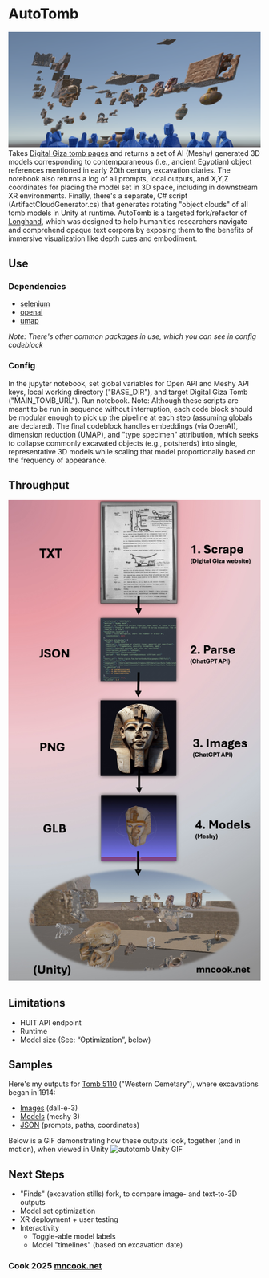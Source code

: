 # AutoTomb
![autotomb Unity screencap](https://github.com/Cook4986/AutoTomb/blob/main/autotombScreencap.png)
Takes [Digital Giza tomb pages](http://giza.fas.harvard.edu/sites/532/full/) and returns a set of AI (Meshy) generated 3D models corresponding to contemporaneous (i.e., ancient Egyptian) object references mentioned in early 20th century excavation diaries. The notebook also returns a log of all prompts, local outputs, and X,Y,Z coordinates for placing the model set in 3D space, including in downstream XR environments. Finally, there's a separate, C# script (ArtifactCloudGenerator.cs) that generates rotating "object clouds" of all tomb models in Unity at runtime. AutoTomb is a targeted fork/refactor of [Longhand](https://github.com/Cook4986/Longhand), which was designed to help humanities researchers navigate and comprehend opaque text corpora by exposing them to the benefits of immersive visualization like depth cues and embodiment. 
## Use
### Dependencies
  - [selenium](https://www.selenium.dev/documentation/webdriver/getting_started/)
  - [openai](https://platform.openai.com/docs/api-reference/introduction)
  - [umap](https://umap-learn.readthedocs.io/en/latest/)

_Note: There's other common packages in use, which you can see in config codeblock_
### Config
In the jupyter notebook, set global variables for Open API and Meshy API keys, local working directory ("BASE_DIR"), and target Digital Giza Tomb ("MAIN_TOMB_URL"). Run notebook. Note: Although these scripts are meant to be run in sequence without interruption,  each code block should be modular enough to pick up the pipeline at each step (assuming globals are declared). The final codeblock handles embeddings (via OpenAI), dimension reduction (UMAP), and "type specimen" attribution, which seeks to collapse commonly excavated objects (e.g., potsherds) into single, representative 3D models while scaling that model proportionally based on the frequency of appearance. 

## Throughput
![autotomb throughput diagram](https://github.com/Cook4986/AutoTomb/blob/main/autotombPipeline.jpg)
## Limitations
  - HUIT API endpoint
  - Runtime
  - Model size (See: “Optimization”, below)
## Samples
Here's my outputs for [Tomb 5110]() ("Western Cemetary"), where excavations began in 1914:

- [Images](https://www.dropbox.com/scl/fo/ed31e0rmdho2n9uamgyi4/AHapCvnLZS9DbbDgF48Q3Yw?rlkey=fsubyf67z0z4uvhq5vg3bwab7&dl=0) (dall-e-3)
- [Models](https://www.dropbox.com/scl/fo/knlh2zzy6ycreje9vcmod/ALbuRnSmyhCfV8LEasw4vmI?rlkey=tzdlxf0w91j7pjsjchtift6r1&dl=0) (meshy 3)
- [JSON](https://www.dropbox.com/scl/fi/91s82i63wm3ab6x9254n9/artifacts.json?rlkey=gdsp0jh62mc7vs403i464j8ec&dl=0) (prompts, paths, coordinates)

Below is a GIF demonstrating how these outputs look, together (and in motion), when viewed in Unity
![autotomb Unity GIF](https://github.com/Cook4986/AutoTomb/blob/main/autotombGif.gif)
## Next Steps
- "Finds" (excavation stills) fork, to compare image- and text-to-3D outputs
- Model set optimization
- XR deployment + user testing
- Interactivity
  - Toggle-able model labels
  - Model "timelines" (based on excavation date)

### Cook 2025 [mncook.net](mncook.net)
